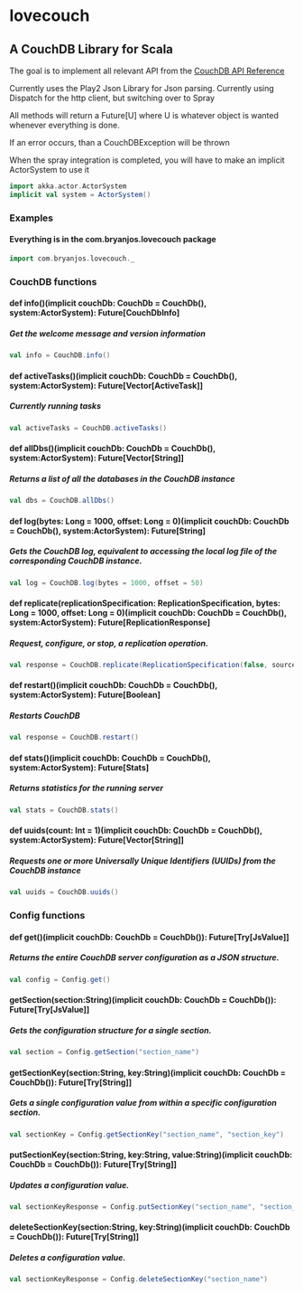 # lovecouch

## A CouchDB Library for Scala


The goal is to implement all relevant API from the [CouchDB API Reference]

Currently uses the Play2 Json Library for Json parsing. Currently using Dispatch for the http client, but switching over to Spray

All methods will return a Future[U] where U is whatever object is wanted whenever everything is done.

If an error occurs, than a CouchDBException will be thrown

When the spray integration is completed, you will have to make an implicit ActorSystem to use it


```scala
import akka.actor.ActorSystem
implicit val system = ActorSystem()
```


### Examples

#### Everything is in the com.bryanjos.lovecouch package
```scala
import com.bryanjos.lovecouch._
```


### CouchDB functions


#### def info()(implicit couchDb: CouchDb = CouchDb(), system:ActorSystem): Future[CouchDbInfo]
##### Get the welcome message and version information
```scala
val info = CouchDB.info()
```

#### def activeTasks()(implicit couchDb: CouchDb = CouchDb(), system:ActorSystem): Future[Vector[ActiveTask]]
##### Currently running tasks
```scala
val activeTasks = CouchDB.activeTasks()
```


#### def allDbs()(implicit couchDb: CouchDb = CouchDb(), system:ActorSystem): Future[Vector[String]]
##### Returns a list of all the databases in the CouchDB instance
```scala
val dbs = CouchDB.allDbs()
```

#### def log(bytes: Long = 1000, offset: Long = 0)(implicit couchDb: CouchDb = CouchDb(), system:ActorSystem): Future[String]
##### Gets the CouchDB log, equivalent to accessing the local log file of the corresponding CouchDB instance.
```scala
val log = CouchDB.log(bytes = 1000, offset = 50)
```

#### def replicate(replicationSpecification: ReplicationSpecification, bytes: Long = 1000, offset: Long = 0)(implicit couchDb: CouchDb = CouchDb(), system:ActorSystem): Future[ReplicationResponse]
##### Request, configure, or stop, a replication operation.
```scala
val response = CouchDB.replicate(ReplicationSpecification(false, source="", target ="")
```


#### def restart()(implicit couchDb: CouchDb = CouchDb(), system:ActorSystem): Future[Boolean]
##### Restarts CouchDB
```scala
val response = CouchDB.restart()
```


#### def stats()(implicit couchDb: CouchDb = CouchDb(), system:ActorSystem): Future[Stats]
##### Returns statistics for the running server
```scala
val stats = CouchDB.stats()
```


#### def uuids(count: Int = 1)(implicit couchDb: CouchDb = CouchDb(), system:ActorSystem): Future[Vector[String]]
##### Requests one or more Universally Unique Identifiers (UUIDs) from the CouchDB instance
```scala
val uuids = CouchDB.uuids()
```


### Config functions

#### def get()(implicit couchDb: CouchDb = CouchDb()): Future[Try[JsValue]]
##### Returns the entire CouchDB server configuration as a JSON structure.
```scala
val config = Config.get()
```

#### getSection(section:String)(implicit couchDb: CouchDb = CouchDb()): Future[Try[JsValue]]
##### Gets the configuration structure for a single section.
```scala
val section = Config.getSection("section_name")
```

#### getSectionKey(section:String, key:String)(implicit couchDb: CouchDb = CouchDb()): Future[Try[String]]
##### Gets a single configuration value from within a specific configuration section.
```scala
val sectionKey = Config.getSectionKey("section_name", "section_key")
```

#### putSectionKey(section:String, key:String, value:String)(implicit couchDb: CouchDb = CouchDb()): Future[Try[String]]
##### Updates a configuration value.
```scala
val sectionKeyResponse = Config.putSectionKey("section_name", "section_key", "section_value")
```


#### deleteSectionKey(section:String, key:String)(implicit couchDb: CouchDb = CouchDb()): Future[Try[String]]
##### Deletes a configuration value.
```scala
val sectionKeyResponse = Config.deleteSectionKey("section_name")
```



[CouchDB API Reference]: http://docs.couchdb.org/en/latest/api/reference.html

